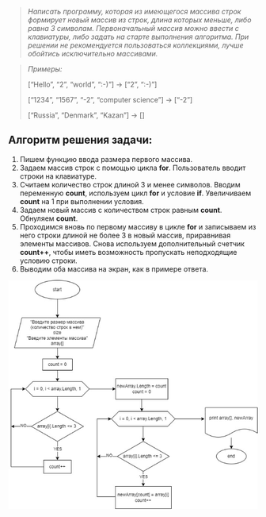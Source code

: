 >*Написать программу, которая из имеющегося массива строк формирует новый массив из строк, длина которых меньше, либо равна 3 символам. Первоначальный массив можно ввести с клавиатуры, либо задать на старте выполнения алгоритма. При решении не рекомендуется пользоваться коллекциями, лучше обойтись исключительно массивами.*

>*Примеры:*
>
>[“Hello”, “2”, “world”, “:-)”] → [“2”, “:-)”]
>
>[“1234”, “1567”, “-2”, “computer science”] → [“-2”]
>
>[“Russia”, “Denmark”, “Kazan”] → []


## Алгоритм решения задачи:
1. Пишем функцию ввода размера первого массива.
2. Задаем массив строк с помощью цикла **for**. Пользователь вводит строки на клавиатуре.
3. Считаем количество строк длиной 3 и менее символов. Вводим переменную **count**, используем цикл **for** и условие **if**. Увеличиваем **count** на 1 при выполнении условия.
4. Задаем новый массив с количеством строк равным **count**. Обнуляем **count**.
5. Проходимся вновь по первому массиву в цикле **for** и записываем из него строки длиной не более 3 в новый массив, приравнивая элементы массивов. Снова используем дополнительный счетчик **count++**, чтобы иметь возможность пропускать неподходящие условию строки. 
6. Выводим оба массива на экран, как в примере ответа.

![блок-схема](https://github.com/KytmanovAndrey/final-task-basic-unit/blob/main/Flowchart.jpg)